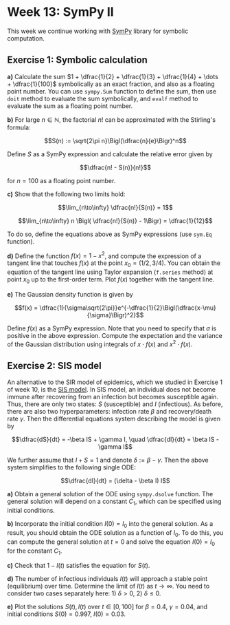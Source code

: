 # Week 13: SymPy II

This week we continue working with [SymPy](https://docs.sympy.org/latest/index.html) library for symbolic computation.

## Exercise 1: Symbolic calculation

**a)** Calculate the sum $1 + \dfrac{1}{2} + \dfrac{1}{3} + \dfrac{1}{4} + \dots + \dfrac{1}{100}$ symbolically as an exact fraction, and also as a floating point number. You can use ```sympy.Sum``` function to define the sum, then use ```doit``` method to evaluate the sum symbolically, and ```evalf``` method to evaluate the sum as a floating point number.

**b)** For large $n\in\mathbb{N}$, the factorial $n!$ can be approximated with the Stirling's formula:

$$S(n) := \sqrt{2\pi n}\Bigl(\dfrac{n}{e}\Bigr)^n$$

Define $S$ as a SymPy expression and calculate the relative error given by

$$\dfrac{n! - S(n)}{n!}$$

for $n=100$ as a floating point number.

**c)** Show that the following two limits hold:

$$\lim_{n\to\infty} \dfrac{n!}{S(n)} = 1$$

$$\lim_{n\to\infty} n \Bigl( \dfrac{n!}{S(n)} - 1\Bigr) = \dfrac{1}{12}$$

To do so, define the equations above as SymPy expressions (use ```sym.Eq``` function). 


**d)** Define the function $f(x) = 1 - x^2$, and compute the expression of a tangent line that touches $f(x)$ at the point $x_0=(1/2,3/4)$. You can obtain the equation of the tangent line using Taylor expansion (```f.series``` method) at point $x_0$ up to the first-order term. Plot $f(x)$ together with the tangent line.

**e)** The Gaussian density function is given by 

$$f(x) = \dfrac{1}{\sigma\sqrt{2\pi}}e^{-\dfrac{1}{2}\Bigl(\dfrac{x-\mu}{\sigma}\Bigr)^2}$$

Define $f(x)$ as a SymPy expression. Note that you need to specify that $\sigma$ is positive in the above expression. Compute the expectation and the variance of the Gaussian distribution using integrals of $x\cdot f(x)$ and $x^2 \cdot f(x)$.

## Exercise 2: SIS model

An alternative to the SIR model of epidemics, which we studied in Exercise 1 of week 10, is the [SIS model](https://de.wikipedia.org/wiki/SIS-Modell). In SIS model, an individual does not become immune after recovering from an infection but becomes susceptible again. Thus, there are only two states: $S$ (susceptible) and $I$ (infectious). As before, there are also two hyperparameters: infection rate $\beta$ and recovery/death rate $\gamma$. Then the differential equations system describing the model is given by

$$\dfrac{dS}{dt} = -\beta IS + \gamma I, \quad \dfrac{dI}{dt} = \beta IS - \gamma I$$

We further assume that $I+S = 1$ and denote $\delta := \beta-\gamma$. Then the above system simplifies to the following single ODE:

$$\dfrac{dI}{dt} = (\delta - \beta I) I$$

**a)** Obtain a general solution of the ODE using ```sympy.dsolve``` function. The general solution will depend on a constant $C_1$, which can be specified using initial conditions. 

**b)** Incorporate the initial condition $I(0) = I_0$ into the general solution. As a result, you should obtain the ODE solution as a function of $I_0$. To do this, you can compute the general solution at $t=0$ and solve the equation $I(0) = I_0$ for the constant $C_1$.

**c)** Check that $1-I(t)$ satisfies the equation for $S(t)$.

**d)** The number of infectious individuals $I(t)$ will approach a stable point (equilibrium) over time. Determine the limit of $I(t)$ as $t\to\infty$. You need to consider two cases separately here: 1) $\delta>0$, 2) $\delta\leq 0$.

**e)** Plot the solutions $S(t), I(t)$ over $t\in[0,100]$ for $\beta=0.4$, $\gamma=0.04$, and initial conditions $S(0)=0.997$, $I(0)=0.03$. 